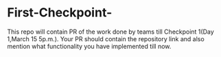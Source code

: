 # First-Checkpoint-
This repo will contain PR of the work done by teams till Checkpoint 1(Day 1,March 15 5p.m.).
Your PR should contain the repository link and also mention what functionality you have implemented till now.
